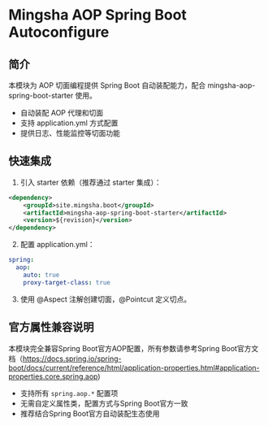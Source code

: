 # Mingsha AOP Spring Boot Autoconfigure

## 简介

本模块为 AOP 切面编程提供 Spring Boot 自动装配能力，配合 mingsha-aop-spring-boot-starter 使用。

- 自动装配 AOP 代理和切面
- 支持 application.yml 方式配置
- 提供日志、性能监控等切面功能

## 快速集成

1. 引入 starter 依赖（推荐通过 starter 集成）：

```xml
<dependency>
    <groupId>site.mingsha.boot</groupId>
    <artifactId>mingsha-aop-spring-boot-starter</artifactId>
    <version>${revision}</version>
</dependency>
```

2. 配置 application.yml：

```yaml
spring:
  aop:
    auto: true
    proxy-target-class: true
```

3. 使用 @Aspect 注解创建切面，@Pointcut 定义切点。

## 官方属性兼容说明

本模块完全兼容Spring Boot官方AOP配置，所有参数请参考Spring Boot官方文档（https://docs.spring.io/spring-boot/docs/current/reference/html/application-properties.html#application-properties.core.spring.aop)

- 支持所有 `spring.aop.*` 配置项
- 无需自定义属性类，配置方式与Spring Boot官方一致
- 推荐结合Spring Boot官方自动装配生态使用


